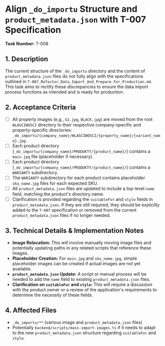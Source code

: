 # Align `_do_importu` Structure and `product_metadata.json` with T-007 Specification

**Task Number:** T-008

## 1. Description

The current structure of the `_do_importu` directory and the content of `product_metadata.json` files do not fully align with the specifications outlined in `T-007_Refactor_Data_Import_And_Prepare_For_Production.md`. This task aims to rectify these discrepancies to ensure the data import process functions as intended and is ready for production.

## 2. Acceptance Criteria

- [ ] All property images (e.g., `G1.jpg`, `BLACK.jpg`) are moved from the root `WLASCIWOSCI` directory to their respective company-specific and property-specific directories: `_do_importu/{company_name}/WLASCIWOSCI/{property_name}/{variant_name}.jpg`.
- [ ] Each product directory (`_do_importu/{company_name}/PRODUKTY/{product_name}/`) contains a `main.jpg` file (placeholder if necessary).
- [ ] Each product directory (`_do_importu/{company_name}/PRODUKTY/{product_name}/`) contains a `WARIANTY` subdirectory.
- [ ] The `WARIANTY` subdirectory for each product contains placeholder `sku_name.jpg` files for each expected SKU.
- [ ] All `product_metadata.json` files are updated to include a top-level `name` field, matching the product's directory name.
- [ ] Clarification is provided regarding the `suitableFor` and `style` fields in `product_metadata.json`. If they are still required, they should be explicitly added to the `T-007` specification or removed from the current `product_metadata.json` files if no longer needed.

## 3. Technical Details & Implementation Notes

- **Image Relocation:** This will involve manually moving image files and potentially updating paths in any related scripts that reference these images.
- **Placeholder Creation:** For `main.jpg` and `sku_name.jpg`, simple placeholder images can be created if actual images are not yet available.
- **`product_metadata.json` Update:** A script or manual process will be needed to add the `name` field to existing `product_metadata.json` files.
- **Clarification on `suitableFor` and `style`:** This will require a discussion with the product owner or a review of the application's requirements to determine the necessity of these fields.

## 4. Affected Files

- `_do_importu/**` (various image and `product_metadata.json` files)
- Potentially `backend/scripts/mass-import-images.ts` if it needs to adapt to the new `product_metadata.json` structure regarding `suitableFor` and `style`.

